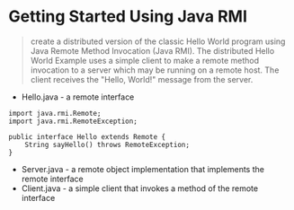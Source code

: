Getting Started Using Java RMI
==============================

> create a distributed version of the classic Hello World program using Java Remote Method Invocation (Java RMI). 
> The distributed Hello World Example uses a simple client to make a remote method invocation to a server which may be running on a remote host. The client receives the "Hello, World!" message from the server. 

* Hello.java - a remote interface 
```
import java.rmi.Remote;
import java.rmi.RemoteException;

public interface Hello extends Remote {
    String sayHello() throws RemoteException;
}
```
* Server.java - a remote object implementation that implements the remote interface
* Client.java - a simple client that invokes a method of the remote interface
